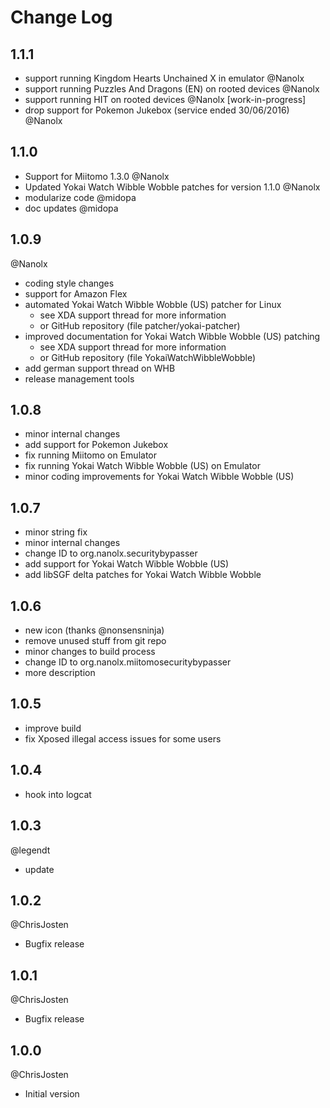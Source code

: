 # Change Log

## 1.1.1
- support running Kingdom Hearts Unchained X in emulator @Nanolx
- support running Puzzles And Dragons (EN) on rooted devices @Nanolx
- support running HIT on rooted devices @Nanolx [work-in-progress]
- drop support for Pokemon Jukebox (service ended 30/06/2016) @Nanolx

## 1.1.0
- Support for Miitomo 1.3.0 @Nanolx
- Updated Yokai Watch Wibble Wobble patches for version 1.1.0 @Nanolx
- modularize code @midopa
- doc updates @midopa

## 1.0.9
@Nanolx
- coding style changes
- support for Amazon Flex
- automated Yokai Watch Wibble Wobble (US) patcher for Linux
    - see XDA support thread for more information
    - or GitHub repository (file patcher/yokai-patcher)
- improved documentation for Yokai Watch Wibble Wobble (US) patching
    - see XDA support thread for more information
    - or GitHub repository (file YokaiWatchWibbleWobble)
- add german support thread on WHB
- release management tools

## 1.0.8
- minor internal changes
- add support for Pokemon Jukebox
- fix running Miitomo on Emulator
- fix running Yokai Watch Wibble Wobble (US) on Emulator
- minor coding improvements for Yokai Watch Wibble Wobble (US)

## 1.0.7
- minor string fix
- minor internal changes
- change ID to org.nanolx.securitybypasser
- add support for Yokai Watch Wibble Wobble (US)
- add libSGF delta patches for Yokai Watch Wibble Wobble

## 1.0.6
- new icon (thanks @nonsensninja)
- remove unused stuff from git repo
- minor changes to build process
- change ID to org.nanolx.miitomosecuritybypasser
- more description

## 1.0.5
- improve build
- fix Xposed illegal access issues for some users

## 1.0.4
- hook into logcat

## 1.0.3
@legendt
- update

## 1.0.2
@ChrisJosten
- Bugfix release

## 1.0.1
@ChrisJosten
- Bugfix release

## 1.0.0
@ChrisJosten
- Initial version
